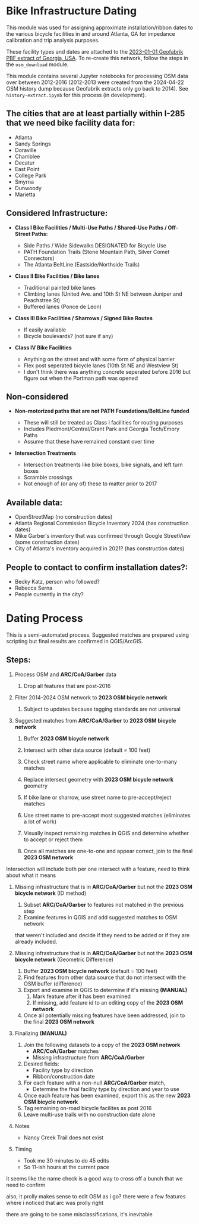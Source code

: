 # Bike Infrastructure Dating
This module was used for assigning approximate installation/ribbon dates to the various bicycle facilities in and around Atlanta, GA for impedance calibration and trip analysis purposes.

These facility types and dates are attached to the [2023-01-01 Geofabrik PBF extract of Georgia, USA](https://download.geofabrik.de/north-america/us/georgia-230101.osm.pbf). To re-create this network, follow the steps in the `osm_download` module.

This module contains several Jupyter notebooks for processing OSM data over between 2012-2016 (2012-2013 were created from the 2024-04-22 OSM history dump because Geofabrik extracts only go back to 2014). See `history-extract.ipynb` for this process (in development). 

## The cities that are at least partially within I-285 that we need bike facility data for:
- Atlanta
- Sandy Springs
- Doraville
- Chamblee
- Decatur
- East Point
- College Park
- Smyrna
- Dunwoody
- Marietta

## Considered Infrastructure:
- **Class I Bike Facilities / Multi-Use Paths / Shared-Use Paths / Off-Street Paths:**
    - Side Paths / Wide Sidewalks DESIGNATED for Bicycle Use
    - PATH Foundation Trails (Stone Mountain Path, Silver Comet Connectors)
    - The Atlanta BeltLine (Eastside/Northside Trails)

- **Class II Bike Facilities / Bike lanes**
    - Traditional painted bike lanes
    - Climbing lanes (United Ave. and 10th St NE between Juniper and Peachstree St)
    - Buffered lanes (Ponce de Leon)

- **Class III Bike Facilities / Sharrows / Signed Bike Routes**
    - If easily available
    - Bicycle boulevards? (not sure if any)

- **Class IV Bike Facilities**
    - Anything on the street and with some form of physical barrier
    - Flex post seperated bicycle lanes (10th St NE and Westview St)
    - I don't think there was anything concrete seperated before 2016 but figure out when the Portman path was opened

## Non-considered
- **Non-motorized paths that are not PATH Foundations/BeltLine funded**
    - These will still be treated as Class I facilities for routing purposes
    - Includes Piedmont/Central/Grant Park and Georgia Tech/Emory Paths
    - Assume that these have remained constant over time

- **Intersection Treatments**
    - Intersection treatments like bike boxes, bike signals, and left turn boxes
    - Scramble crossings
    - Not enough of (or any of) these to matter prior to 2017

## Available data:
- OpenStreetMap (no construction dates)
- Atlanta Regional Commission Bicycle Inventory 2024 (has construction dates)
- Mike Garber's inventory that was confirmed through Google StreetView (some construction dates)
- City of Atlanta's inventory acquired in 2021? (has construction dates)

## People to contact to confirm installation dates?:
- Becky Katz, person who followed?
- Rebecca Serna
- People currently in the city?

# Dating Process
This is a semi-automated process. Suggested matches are prepared using scripting but final results are confirmed in QGIS/ArcGIS.

## Steps:
1. Process OSM and **ARC/CoA/Garber** data
    1. Drop all features that are post-2016

1. Filter 2014-2024 OSM network to **2023 OSM bicycle network**
    1. Subject to updates because tagging standards are not universal

1. Suggested matches from **ARC/CoA/Garber** to **2023 OSM bicycle network**
    1. Buffer **2023 OSM bicycle network**
    1. Intersect with other data source (default = 100 feet)
    1. Check street name where applicable to eliminate one-to-many matches
    1. Replace intersect geometry with **2023 OSM bicycle network** geometry
    1. If bike lane or sharrow, use street name to pre-accept/reject matches
    
    
    1. Use street name to pre-accept most suggested matches (eliminates a lot of work)
    1. Visually inspect remaining matches in QGIS and determine whether to accept or reject them
    1. Once all matches are one-to-one and appear correct, join to the final **2023 OSM network**

Intersection will include both per one intersect with a feature,
need to think about what it means 


1. Missing infrastructure that is in **ARC/CoA/Garber** but not the **2023 OSM bicycle network** (ID method)
    1. Subset **ARC/CoA/Garber** to features not matched in the previous step
    1. Examine features in QGIS and add suggested matches to OSM network


     that weren't included and decide if they need to be added or if they are already included.


1. Missing infrastructure that is in **ARC/CoA/Garber** but not the **2023 OSM bicycle network** (Geometric Difference)
    1. Buffer **2023 OSM bicycle network** (default = 100 feet)
    1. Find features from other data source that do not intersect with the OSM buffer (difference)
    1. Export and examine in QGIS to determine if it's missing **(MANUAL)**
        1. Mark feature after it has been examined
        1. If missing, add feature id to an editing copy of the **2023 OSM network**
    1. Once all potentially missing features have been addressed, join to the final **2023 OSM network**

1. Finalizing **(MANUAL)**
    1. Join the following datasets to a copy of the **2023 OSM network**
        - **ARC/CoA/Garber** matches
        - Missing infrastructure from **ARC/CoA/Garber**
    1. Desired fields:
        - Facility type by direction
        - Ribbon/construction date
    1. For each feature with a non-null **ARC/CoA/Garber** match,
        - Determine the final facility type by direction and year to use
    1. Once each feature has been examined, export this as the new **2023 OSM bicycle network**
    1. Tag remaining on-road bicycle facilites as post 2016
    1. Leave multi-use trails with no construction date alone
    
1. Notes
    - Nancy Creek Trail does not exist

1. Timing
    - Took me 30 minutes to do 45 edits
    - So 11-ish hours at the current pace

it seems like the name check is a good way to cross off a bunch that we need to confirm

also, it prolly makes sense to edit OSM as i go? there were a few features where i noticed that arc was prolly right

there are going to be some misclassifications, it's inevitable